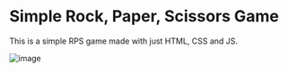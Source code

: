 # Simple Rock, Paper, Scissors Game

This is a simple RPS game made with just HTML, CSS and JS.

![image](https://github.com/ItzSanuka/Simple-RPS-Game/assets/138992337/2e465c7c-025c-4a51-a4d8-7ca6a3bf872a)
